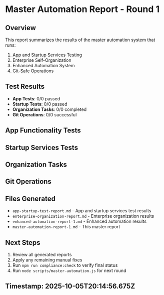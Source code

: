 
# Master Automation Report - Round 1

## Overview
This report summarizes the results of the master automation system that runs:
1. App and Startup Services Testing
2. Enterprise Self-Organization
3. Enhanced Automation System
4. Git-Safe Operations

## Test Results
- **App Tests**: 0/0 passed
- **Startup Tests**: 0/0 passed
- **Organization Tasks**: 0/0 completed
- **Git Operations**: 0/0 successful

## App Functionality Tests


## Startup Services Tests


## Organization Tasks


## Git Operations


## Files Generated
- `app-startup-test-report.md` - App and startup services test results
- `enterprise-organization-report.md` - Enterprise organization results
- `enhanced-automation-report-1.md` - Enhanced automation results
- `master-automation-report-1.md` - This master report

## Next Steps
1. Review all generated reports
2. Apply any remaining manual fixes
3. Run `npm run compliance:check` to verify final status
4. Run `node scripts/master-automation.js` for next round

## Timestamp: 2025-10-05T20:14:56.675Z
